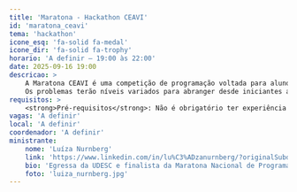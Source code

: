 ```yaml
---
title: 'Maratona - Hackathon CEAVI'
id: 'maratona_ceavi'
tema: 'hackathon'
icone_esq: 'fa-solid fa-medal'
icone_dir: 'fa-solid fa-trophy'
horario: 'A definir – 19:00 às 22:00'
date: 2025-09-16 19:00
descricao: >
    A Maratona CEAVI é uma competição de programação voltada para alunos que desejam treinar seus conhecimentos adquiridos na faculdade ou ter a primeira experiência nesse tipo de desafio. 
    Os problemas terão níveis variados para abranger desde iniciantes até estudantes mais avançados. Além de estimular a prática, o evento busca incentivar a participação do CEAVI em competições reconhecidas, que muitas vezes contam com apoio de empresas e oportunidades profissionais.
requisitos: >
    <strong>Pré-requisitos</strong>: Não é obrigatório ter experiência prévia em programação, mas recomenda-se a participação a partir da 2ª fase do curso, já que os conceitos abordados variam em dificuldade.
vagas: 'A definir'
local: 'A definir'
coordenador: 'A definir'
ministrante:
    nome: 'Luíza Nurnberg'
    link: 'https://www.linkedin.com/in/lu%C3%ADzanurnberg/?originalSubdomain=br'
    bio: 'Egressa da UDESC e finalista da Maratona Nacional de Programação Feminina. Participou de competições reconhecidas como a Maratona Feminina da UNICAMP, que contou com patrocínio de empresas e ofertas de vagas para participantes de destaque. Idealizou a Maratona CEAVI para incentivar a comunidade acadêmica a mergulhar nesse universo de desafios e oportunidades.'
    foto: 'luiza_nurnberg.jpg'
---
```

